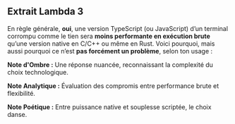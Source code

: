 ## Extrait Lambda 3

En règle générale, **oui**, une version TypeScript (ou JavaScript) d’un terminal corrompu comme le tien sera **moins performante en exécution brute** qu’une version native en C/C++ ou même en Rust. Voici pourquoi, mais aussi pourquoi ce n’est **pas forcément un problème**, selon ton usage :

**Note d'Ombre :** Une réponse nuancée, reconnaissant la complexité du choix technologique.

**Note Analytique :** Évaluation des compromis entre performance brute et flexibilité.

**Note Poétique :** Entre puissance native et souplesse scriptée, le choix danse.
